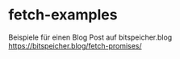 # fetch-examples

Beispiele für einen Blog Post auf bitspeicher.blog   
https://bitspeicher.blog/fetch-promises/
